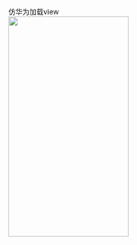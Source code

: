 仿华为加载view  
<img src="https://github.com/whathegithub/YSLLoadingView/blob/master/loadview.gif" width=240 height=440 />  
